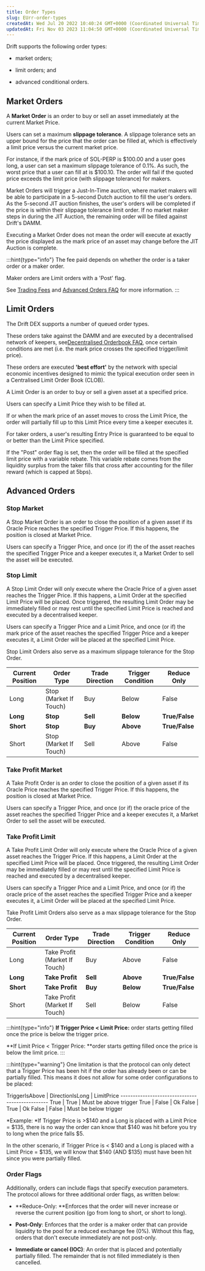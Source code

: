 ```yaml
---
title: Order Types
slug: EUrr-order-types
createdAt: Wed Jul 20 2022 10:40:24 GMT+0000 (Coordinated Universal Time)
updatedAt: Fri Nov 03 2023 11:04:50 GMT+0000 (Coordinated Universal Time)
---
```


Drift supports the following order types:&#x20;

-   market orders;

-   limit orders; and&#x20;

-   advanced conditional orders.&#x20;

## Market Orders

A **Market Order** is an order to buy or sell an asset immediately at the current Market Price.

Users can set a maximum **slippage tolerance**. A slippage tolerance sets an upper bound for the price that the order can be filled at, which is effectively a limit price versus the current market price.&#x20;

For instance, if the mark price of SOL-PERP is $100.00 and a user goes long, a user can set a maximum slippage tolerance of 0.1%. As such, the worst price that a user can fill at is $100.10. The order will fail if the quoted price exceeds the limit price (with slippage tolerance) for makers.&#x20;

Market Orders will trigger a Just-In-Time auction, where market makers will be able to participate in a 5-second Dutch auction to fill the user's orders. As the 5-second JIT auction finishes, the user's orders will be completed if the price is within their slippage tolerance limit order. If no market maker steps in during the JIT Auction, the remaining order will be filled against Drift's DAMM.

Executing a Market Order does not mean the order will execute at exactly the price displayed as the mark price of an asset may change before the JIT Auction is complete. &#x20;

:::hint{type="info"}
The fee paid depends on whether the order is a taker order or a maker order.&#x20;

Maker orders are Limit orders with a 'Post' flag.

See [Trading Fees](<../Drift Protocol v2 Docs/Trading Fees.md>) and [Advanced Orders FAQ](<../Drift Protocol v2 Docs/Advanced Orders FAQ.md>) for more information.
:::

## **Limit Orders**

The Drift DEX supports a number of queued order types.&#x20;

These orders take against the DAMM and are executed by a decentralised network of keepers, see[Decentralised Orderbook FAQ](<../Drift Protocol v2 Docs/Decentralised Orderbook FAQ.md>), once certain conditions are met (i.e. the mark price crosses the specified trigger/limit price).

These orders are executed **'best effort'** by the network with special economic incentives designed to mimic the typical execution order seen in a Centralised Limit Order Book (CLOB).

A Limit Order is an order to buy or sell a given asset at a specified price.

Users can specify a Limit Price they wish to be filled at.&#x20;

If or when the mark price of an asset moves to cross the Limit Price, the order will partially fill up to this Limit Price every time a keeper executes it.&#x20;

For taker orders, a user's resulting Entry Price is guaranteed to be equal to or better than the Limit Price specified.&#x20;

If the "Post" order flag is set, then the order will be filled at the specified limit price with a variable rebate. This variable rebate comes from the liquidity surplus from the taker fills that cross after accounting for the filler reward (which is capped at 5bps).

## Advanced Orders

### Stop Market

A Stop Market Order is an order to close the position of a given asset if its Oracle Price reaches the specified Trigger Price. If this happens, the position is closed at Market Price.&#x20;

Users can specify a Trigger Price, and once (or if) the of the asset reaches the specified Trigger Price and a keeper executes it, a Market Order to sell the asset will be executed.

### Stop Limit

A Stop Limit Order will only execute where the Oracle Price of a given asset reaches the Trigger Price. If this happens, a Limit Order at the specified Limit Price will be placed. Once triggered, the resulting Limit Order may be immediately filled or may rest until the specified Limit Price is reached and executed by a decentralised keeper.&#x20;

Users can specify a Trigger Price and a Limit Price, and once (or if) the mark price of the asset reaches the specified Trigger Price and a keeper executes it, a Limit Order will be placed at the specified Limit Price.&#x20;

Stop Limit Orders also serve as a maximum slippage tolerance for the Stop Order.

| Current Position | Order Type             | Trade Direction | Trigger Condition | Reduce Only&#x20; |
| ---------------- | ---------------------- | --------------- | ----------------- | ----------------- |
| Long             | Stop (Market If Touch) | Buy             | Below             | False             |
| **Long**         | **Stop**               | **Sell**        | **Below**         | **True/False**    |
| **Short**        | **Stop**               | **Buy**         | **Above**         | **True/False**    |
| Short            | Stop (Market If Touch) | Sell            | Above             | False             |

### Take Profit Market

A Take Profit Order is an order to close the position of a given asset if its Oracle Price reaches the specified Trigger Price. If this happens, the position is closed at Market Price.&#x20;

Users can specify a Trigger Price, and once (or if) the oracle price of the asset reaches the specified Trigger Price and a keeper executes it, a Market Order to sell the asset will be executed.

### Take Profit Limit

A Take Profit Limit Order will only execute where the Oracle Price of a given asset reaches the Trigger Price. If this happens, a Limit Order at the specified Limit Price will be placed. Once triggered, the resulting Limit Order may be immediately filled or may rest until the specified Limit Price is reached and executed by a decentralised keeper.&#x20;

Users can specify a Trigger Price and a Limit Price, and once (or if) the oracle price of the asset reaches the specified Trigger Price and a keeper executes it, a Limit Order will be placed at the specified Limit Price.&#x20;

Take Profit Limit Orders also serve as a max slippage tolerance for the Stop Order.

| Current Position | Order Type                    | Trade Direction | Trigger Condition | Reduce Only    |
| ---------------- | ----------------------------- | --------------- | ----------------- | -------------- |
| Long             | Take Profit (Market If Touch) | Buy             | Above             | False          |
| **Long**         | **Take Profit**               | **Sell**        | **Above**         | **True/False** |
| **Short**        | **Take Profit**               | **Buy**         | **Below**         | **True/False** |
| Short            | Take Profit (Market If Touch) | Sell            | Below             | False          |

:::hint{type="info"}
**If Trigger Price < Limit Price:** order starts getting filled once the price is below the trigger price.

**If Limit Price < Trigger Price: **order starts getting filled once the price is below the limit price.
:::

:::hint{type="warning"}
One limitation is that the protocol can only detect that a Trigger Price has been hit if the order has already been or can be partially filled. This means it does not allow for some order configurations to be placed:

TriggerIsAbove | DirectionIsLong | LimitPrice
\------------------------------------------------
True | True | Must be above trigger
True | False | Ok
False | True | Ok &#x20;
False | False | Must be below trigger

*Example:&#x20;
*If Trigger Price is >$140 and a Long is placed with a Limit Price = $135, there is no way the order can know that $140 was hit before you try to long when the price falls $5.

In the other scenario, if Trigger Price is < $140 and a Long is placed with a Limit Price = $135, we will know that $140 (AND $135) must have been hit since you were partially filled.

### Order Flags

Additionally, orders can include flags that specify execution parameters. The protocol allows for three additional order flags, as written below:

-   **Reduce-Only: **Enforces that the order will never increase or reverse the current position (go from long to short, or short to long).

-   **Post-Only**: Enforces that the order is a maker order that can provide liquidity to the pool for a reduced exchange fee (0%). Without this flag, orders that don't execute immediately are not post-only.

-   **Immediate or cancel (IOC)**: An order that is placed and potentially partially filled. The remainder that is not filled immediately is then cancelled.
